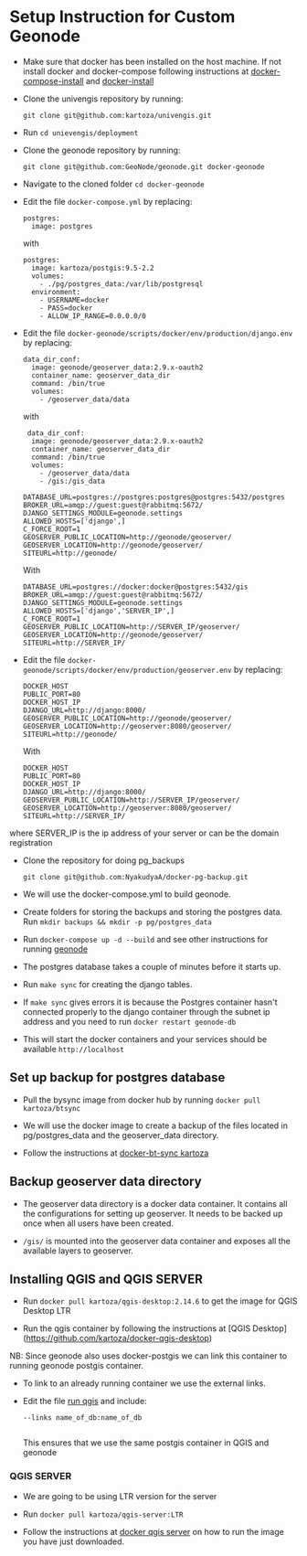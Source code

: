 # Setup Instruction for Custom Geonode

* Make sure that docker has been installed on the host machine. If not install docker and
docker-compose following instructions at [docker-compose-install](https://docs.docker.com/compose/install/)
and [docker-install](https://docs.docker.com/engine/installation/)

* Clone the univengis repository by running:

  `git clone git@github.com:kartoza/univengis.git`

* Run `cd unievengis/deployment`

* Clone the geonode repository by running:

  `git clone git@github.com:GeoNode/geonode.git docker-geonode`
* Navigate to the cloned folder `cd docker-geonode`

* Edit the file `docker-compose.yml` by replacing:

  ```
  postgres:
    image: postgres
  ```
  with
  ```
  postgres:
    image: kartoza/postgis:9.5-2.2
    volumes:
      - ./pg/postgres_data:/var/lib/postgresql
    environment:
      - USERNAME=docker
      - PASS=docker
      - ALLOW_IP_RANGE=0.0.0.0/0
  ```

* Edit the file `docker-geonode/scripts/docker/env/production/django.env` by replacing:

  ```
  data_dir_conf:
    image: geonode/geoserver_data:2.9.x-oauth2
    container_name: geoserver_data_dir
    command: /bin/true
    volumes:
      - /geoserver_data/data
  ```
  
  with 
  
  ```
   data_dir_conf:
    image: geonode/geoserver_data:2.9.x-oauth2
    container_name: geoserver_data_dir
    command: /bin/true
    volumes:
      - /geoserver_data/data
      - /gis:/gis_data

  ```

  ```
  DATABASE_URL=postgres://postgres:postgres@postgres:5432/postgres
  BROKER_URL=amqp://guest:guest@rabbitmq:5672/
  DJANGO_SETTINGS_MODULE=geonode.settings
  ALLOWED_HOSTS=['django',]
  C_FORCE_ROOT=1
  GEOSERVER_PUBLIC_LOCATION=http://geonode/geoserver/
  GEOSERVER_LOCATION=http://geonode/geoserver/
  SITEURL=http://geonode/
  ```
  
  With
  
  ```
  DATABASE_URL=postgres://docker:docker@postgres:5432/gis
  BROKER_URL=amqp://guest:guest@rabbitmq:5672/
  DJANGO_SETTINGS_MODULE=geonode.settings
  ALLOWED_HOSTS=['django','SERVER_IP',]
  C_FORCE_ROOT=1
  GEOSERVER_PUBLIC_LOCATION=http://SERVER_IP/geoserver/
  GEOSERVER_LOCATION=http://geonode/geoserver/
  SITEURL=http://SERVER_IP/

  ```
  
* Edit the file `docker-geonode/scripts/docker/env/production/geoserver.env` by replacing:

  ```
  DOCKER_HOST
  PUBLIC_PORT=80
  DOCKER_HOST_IP
  DJANGO_URL=http://django:8000/
  GEOSERVER_PUBLIC_LOCATION=http://geonode/geoserver/
  GEOSERVER_LOCATION=http://geoserver:8080/geoserver/
  SITEURL=http://geonode/
  ```
  With
  
  ```
  DOCKER_HOST
  PUBLIC_PORT=80
  DOCKER_HOST_IP
  DJANGO_URL=http://django:8000/
  GEOSERVER_PUBLIC_LOCATION=http://SERVER_IP/geoserver/
  GEOSERVER_LOCATION=http://geoserver:8080/geoserver/
  SITEURL=http://SERVER_IP/

  ```
 where SERVER_IP is the ip address of your server or can be the domain registration
 

* Clone the repository for doing pg_backups
 
  `git clone git@github.com:NyakudyaA/docker-pg-backup.git`

* We will use the docker-compose.yml to build geonode.

* Create folders for storing the backups and storing the postgres data. 
  Run `mkdir backups && mkdir -p pg/postgres_data`

* Run `docker-compose up -d --build` and see other instructions for running [geonode](https://github.com/GeoNode/geonode)

* The postgres database takes a couple of minutes before it starts up.

* Run `make sync` for creating the django tables.

* If `make sync` gives errors it is because the Postgres container hasn't connected properly
  to the django container through the subnet ip address and you need to run 
  `docker restart geonode-db`

* This will start the docker containers and your services should be available 
  `http://localhost`

## Set up backup for postgres database 

* Pull the bysync image from docker hub by running `docker pull kartoza/btsync`

* We will use the docker image to create a backup of the files located in pg/postgres_data and the geoserver_data
  directory.

* Follow the instructions at [docker-bt-sync kartoza](https://github.com/kartoza/docker-btsync)

## Backup geoserver data directory

* The geoserver data directory is a docker data container. It contains all the 
configurations for setting up geoserver. It needs to be backed up once when all users 
have been created.

* `/gis/` is mounted into the geoserver data container and exposes all the available layers
to geoserver.

## Installing QGIS and QGIS SERVER

* Run `docker pull kartoza/qgis-desktop:2.14.6` to get the image for QGIS Desktop LTR

* Run the qgis container by following the instructions at [QGIS Desktop] (https://github.com/kartoza/docker-qgis-desktop)

NB: Since geonode also uses docker-postgis we can link this container to  running geonode postgis container.

* To link to an already running container we use the external links.

* Edit the file [run qgis](https://github.com/kartoza/docker-qgis-desktop/blob/develop/2.14/run-qgis-2.14ltr-in-docker.sh)
  and include:
  
    ```
    --links name_of_db:name_of_db
           
    ```
  This ensures that we use the same postgis container in QGIS and geonode

### QGIS SERVER

* We are going to be using LTR version for the server

* Run `docker pull kartoza/qgis-server:LTR`

* Follow the instructions at [docker qgis server](https://github.com/kartoza/docker-qgis-server) on how to run the
  image you have just downloaded.


